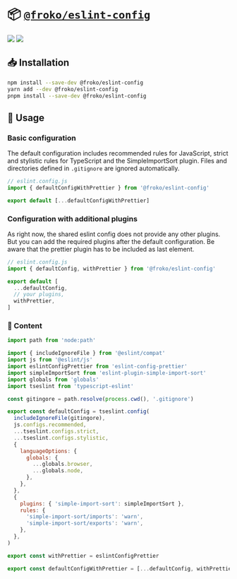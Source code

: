 # 📦 [`@froko/eslint-config`](https://www.npmjs.com/package/@froko/eslint-config)

![](https://img.shields.io/npm/v/%40froko%2Feslint-config/latest.svg)
[![](https://img.shields.io/npm/dw/@froko/eslint-config)](https://npmjs.com/package/@froko/eslint-config)

## 📥 Installation

```bash
npm install --save-dev @froko/eslint-config
yarn add --dev @froko/eslint-config
pnpm install --save-dev @froko/eslint-config
```

## 🔩 Usage

### Basic configuration

The default configuration includes recommended rules for JavaScript, strict and
stylistic rules for TypeScript and the SimpleImportSort plugin. Files and
directories defined in `.gitignore` are ignored automatically.

```js
// eslint.config.js
import { defaultConfigWithPrettier } from '@froko/eslint-config'

export default [...defaultConfigWithPrettier]
```

### Configuration with additional plugins

As right now, the shared eslint config does not provide any other plugins. But
you can add the required plugins after the default configuration. Be aware that
the prettier plugin has to be included as last element.

```js
// eslint.config.js
import { defaultConfig, withPrettier } from '@froko/eslint-config'

export default [
  ...defaultConfig,
  // your plugins,
  withPrettier,
]
```

### 📝 Content

```js
import path from 'node:path'

import { includeIgnoreFile } from '@eslint/compat'
import js from '@eslint/js'
import eslintConfigPrettier from 'eslint-config-prettier'
import simpleImportSort from 'eslint-plugin-simple-import-sort'
import globals from 'globals'
import tseslint from 'typescript-eslint'

const gitingore = path.resolve(process.cwd(), '.gitignore')

export const defaultConfig = tseslint.config(
  includeIgnoreFile(gitingore),
  js.configs.recommended,
  ...tseslint.configs.strict,
  ...tseslint.configs.stylistic,
  {
    languageOptions: {
      globals: {
        ...globals.browser,
        ...globals.node,
      },
    },
  },
  {
    plugins: { 'simple-import-sort': simpleImportSort },
    rules: {
      'simple-import-sort/imports': 'warn',
      'simple-import-sort/exports': 'warn',
    },
  },
)

export const withPrettier = eslintConfigPrettier

export const defaultConfigWithPrettier = [...defaultConfig, withPrettier]
```

